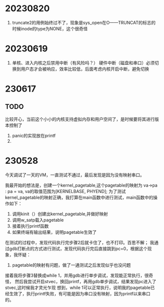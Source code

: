 # 20230820
1. truncate2的用例始终过不了，现象是sys_open在O——TRUNCAT的标志的时候inode的type为NONE，这个很奇怪
# 20230619
1. 单核、进入内核之后禁用中断（有风险吗？）
硬件中断（磁盘和串口）必须切换到用户态才会被响应，效率比较低，后面考虑内核开启中断，避免切换
# 230617
## TODO
比较开心，当前这个小小的内核支持虚拟内存和用户空间了，是时候要将其进行版本控制了
1. panic的实现放在printf
2. 

# 230528
今天调试了一天的VM，一直测试不通过，最后发现是因为没有映射串口。

我最开始的想法是，创建一个kernel_pagetable,这个pagetable的映射为 va->pa : pa = va, va的取值范围为[KERNELBASE, PHYEND];
为了测试kernel_pagetable的映射正确，我打算在main函数中进行测试，main函数中的操作如下：
1. 调用kinit（）创建出kernel_pagetable,并做好映射
2. 调用w_satp载入pagetable
3. 接着执行printf函数
4. 如果终端有输出结果，说明pagetable生效了

在测试的过程中，发现代码执行完步骤2后就卡住了，也不打印。百思不解；
我通过gdb打断点的方式进行测试，发现代码执行完后直接跳到pc=0，根据这个现象，我怀疑：

1. pagetable的映射有问题，做了一通测试之后发现似乎也没问题

接着我将步骤3替换成while 1，并用gdb进行单步调试，发现能正常执行，很奇怪，
然后我尝试开启stvec，换回printf，再用gdb单步调试，结果发现pc进入了stvec,这时候我才灵光乍现
想到，while 1可以正常执行，说明我的pagetable已经生效了，执行printf失败，有可能是因为串口没有映射，因为printf以来串口的。